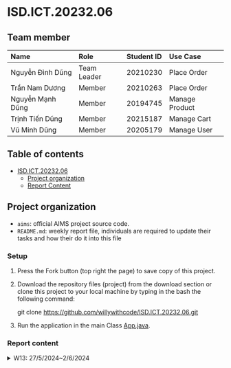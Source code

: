 # ISD.ICT.20232.06

## Team member

| Name               | Role        | Student ID | Use Case        |
| :----------------- | :---------- | :--------- | :-------------- |
| Nguyễn Đình Dũng   | Team Leader | 20210230   | Place Order     |
| Trần Nam Dương     | Member      | 20210263   | Place Order     |
| Nguyễn Mạnh Dũng   | Member      | 20194745   | Manage Product  |
| Trịnh Tiến Dũng    | Member      | 20215187   | Manage Cart     |
| Vũ Minh Dũng       | Member      | 20205179   | Manage User     |


## Table of contents

- [ISD.ICT.20232.06](#isdict20232.06)
  - [Project organization](#project-organization)
  - [Report Content](#report-content)

## Project organization

- `aims`: official AIMS project source code.
- `README.md`: weekly report file, individuals are required to update their tasks and how their do it into this file

### Setup

1. Press the Fork button (top right the page) to save copy of this project.
2. Download the repository files (project) from the download section or clone this project to your local machine by typing in the bash the following command:

   git clone https://github.com/willywithcode/ISD.ICT.20232.06.git

3. Run the application in the main Class [App.java](/app/App.java).

### Report content
<details>
    <summary>W13: 27/5/2024~2/6/2024</summary>
    <br>
    <details>
        <summary>Nguyễn Đình Dũng</summary>
        <br>
        - Assigned tasks:<br>
          + Detect SOLID in PaymentController Class and PlaceOrderController Class<br>
        - Implementation details:<br>
          - Pull request(s): <br>
            + https://github.com/willywithcode/ISD.ICT.20232.06//pull/7<br>
          - Specific implementation details:<br>
    </details>
    <details>
        <summary>Trần Nam Dương</summary>
        <br>
        - Assigned tasks:<br>
          + Detect SOLID in PlaceOrderExceptions, Order and OrderMedia class<br>
        - Implementation details:<br>
          - Pull request(s):  https://github.com/willywithcode/ISD.ICT.20232.06//pull/6<br>
          - Specific implementation details:<br>
    </details>
    <details>
        <summary>Trịnh Tiến Dũng</summary>
        <br>
        - Assigned tasks:<br>
          + Detect SOLID in classes which are included in Manage Cart UC<br>
        - Implementation details:<br>
          - Pull request(s): https://github.com/willywithcode/ISD.ICT.20232.06//pull/5<br>
          - Specific implementation details:<br>
    </details>
</details>